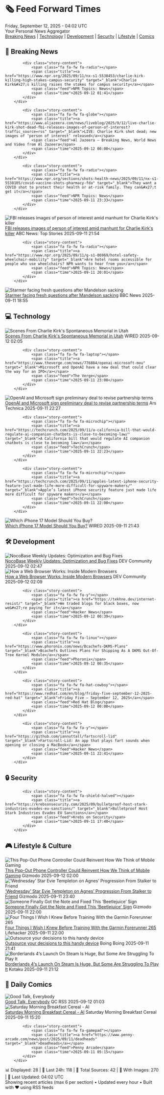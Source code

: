 <!-- Processing 54 RSS feeds at 2025-09-12 04:02:15 UTC -->
<!-- Processing: XKCD -->
<!-- Processing: Penny Arcade -->
<!-- Processing: Poorly Drawn Lines -->
<!-- Processing: Cyanide & Happiness -->
<!-- Processing: Questionable Content -->
<!-- Processing: Dinosaur Comics -->
<!-- Processing: CNN Breaking News -->
<!-- Processing: BBC Breaking News -->
<!-- Processing: NPR News -->
<!-- Processing: Associated Press Breaking -->
<!-- Processing: Sky News World -->
<!-- Processing: O'Reilly Radar -->
<!-- Processing: WIRED -->
<!-- Processing: Slashdot -->
<!-- Processing: Hacker News -->
<!-- Processing: StackOverflow Blog -->
<!-- Processing: It's FOSS -->
<!-- Processing: Ubuntu Blog -->
<!-- Processing: GitHub Blog -->
<!-- Processing: Martin Fowler -->
<!-- Processing: Coding Horror -->
<!-- Processing: The Pragmatic Engineer -->
<!-- Processing: Lifehacker -->
<!-- Processing: Schneier on Security -->
<!-- Generated 5 new posts out of 24 feeds processed -->
<div class="newspaper-header">
    <h1 class="newspaper-title">🗞️ Feed Forward Times</h1>
    <div class="newspaper-date">Friday, September 12, 2025 - 04:02 UTC</div>
    <div class="newspaper-subtitle">Your Personal News Aggregator</div>
</div>

<div class="newspaper-nav">
    <a href="#breaking">Breaking News</a> |
    <a href="#tech">Technology</a> |
    <a href="#dev">Development</a> |
    <a href="#security">Security</a> |
    <a href="#lifestyle">Lifestyle</a> |
    <a href="#webcomics">Comics</a>
</div>

<div class="news-section breaking-news" id="breaking">
<h2 class="section-header">🚨 Breaking News</h2>
<div class="stories-container">
<div class="story">
            
            <div class="story-content">
                <span class="fa fa-fw fa-radio"></span>
                <span class="title"><a href="https://www.npr.org/2025/09/11/nx-s1-5538453/charlie-kirk-killing-high-stakes-campus-security" target="_blank">Charlie Kirk&#x27;s killing raises the stakes for campus security</a></span>
                <span class="feed">NPR Topics: News</span>
                <span class="time">2025-09-12 01:41</span>
            </div>
        </div>
<div class="story">
            
            <div class="story-content">
                <span class="fa fa-fw fa-globe"></span>
                <span class="title"><a href="https://www.aljazeera.com/news/liveblog/2025/9/12/live-charlie-kirk-shot-dead-fbi-releases-images-of-person-of-interest?traffic_source=rss" target="_blank">LIVE: Charlie Kirk shot dead; new images of ‘person of interest’ released</a></span>
                <span class="feed">Al Jazeera – Breaking News, World News and Video from Al Jazeera</span>
                <span class="time">2025-09-12 00:00</span>
            </div>
        </div>
<div class="story">
            
            <div class="story-content">
                <span class="fa fa-fw fa-radio"></span>
                <span class="title"><a href="https://www.npr.org/sections/shots-health-news/2025/09/11/nx-s1-5538105/covid-vaccine-shots-pharmacy-fda" target="_blank">They want a COVID shot to protect their health or at-risk family. They can&#x27;t get it</a></span>
                <span class="feed">NPR Topics: News</span>
                <span class="time">2025-09-11 23:33</span>
            </div>
        </div>
<div class="story">
            <img src="https://s.abcnews.com/images/Politics/kirk-shooter-suspect-split-ht-jt-250911_1757606542845_hpMain_4x3t_384.jpg" alt="FBI releases images of person of interest amid manhunt for Charlie Kirk&#x27;s killer" class="story-image" loading="lazy" onerror="this.style.display='none'">
            <div class="story-content">
                <span class="fa fa-fw fa-tv"></span>
                <span class="title"><a href="https://abcnews.go.com/US/charlie-kirk-shooting-fbi-appeals-tips-manhunt-continues/story?id=125469211" target="_blank">FBI releases images of person of interest amid manhunt for Charlie Kirk&#x27;s killer</a></span>
                <span class="feed">ABC News: Top Stories</span>
                <span class="time">2025-09-11 21:54</span>
            </div>
        </div>
<div class="story">
            
            <div class="story-content">
                <span class="fa fa-fw fa-radio"></span>
                <span class="title"><a href="https://www.npr.org/2025/09/11/g-s1-86969/hotel-safety-wheelchair-mobility" target="_blank">Are hotel rooms accessible for people who use wheelchairs? NPR wants to hear from you</a></span>
                <span class="feed">NPR Topics: News</span>
                <span class="time">2025-09-11 20:01</span>
            </div>
        </div>
<div class="story">
            <img src="https://ichef.bbci.co.uk/ace/standard/240/cpsprodpb/2484/live/4a3c56a0-8ef7-11f0-ad1d-477615c292d0.jpg" alt="Starmer facing fresh questions after Mandelson sacking" class="story-image" loading="lazy" onerror="this.style.display='none'">
            <div class="story-content">
                <span class="fa fa-fw fa-flag"></span>
                <span class="title"><a href="https://www.bbc.com/news/articles/cy0v81zeggko?at_medium=RSS&at_campaign=rss" target="_blank">Starmer facing fresh questions after Mandelson sacking</a></span>
                <span class="feed">BBC News</span>
                <span class="time">2025-09-11 18:55</span>
            </div>
        </div>
</div>
</div>
<div class="news-section tech-news" id="tech">
<h2 class="section-header">💻 Technology</h2>
<div class="stories-container">
<div class="story">
            <img src="https://media.wired.com/photos/68c308fbcdda439993449ab6/master/pass/nasseri%20-%20wired%20-%20kirk%20final-5.jpg" alt="Scenes From Charlie Kirk&#x27;s Spontaneous Memorial in Utah" class="story-image" loading="lazy" onerror="this.style.display='none'">
            <div class="story-content">
                <span class="fa fa-fw fa-bolt"></span>
                <span class="title"><a href="https://www.wired.com/story/a-vigil-for-charlie-kirk/" target="_blank">Scenes From Charlie Kirk&#x27;s Spontaneous Memorial in Utah</a></span>
                <span class="feed">WIRED</span>
                <span class="time">2025-09-12 02:05</span>
            </div>
        </div>
<div class="story">
            
            <div class="story-content">
                <span class="fa fa-fw fa-laptop"></span>
                <span class="title"><a href="https://www.theverge.com/news/776884/openai-microsoft-mou" target="_blank">Microsoft and OpenAI have a new deal that could clear the way for an IPO</a></span>
                <span class="feed">The Verge</span>
                <span class="time">2025-09-11 23:00</span>
            </div>
        </div>
<div class="story">
            <img src="https://cdn.arstechnica.net/wp-content/uploads/2024/07/openai_microsoft_3-500x500.jpg" alt="OpenAI and Microsoft sign preliminary deal to revise partnership terms" class="story-image" loading="lazy" onerror="this.style.display='none'">
            <div class="story-content">
                <span class="fa fa-fw fa-cog"></span>
                <span class="title"><a href="https://arstechnica.com/ai/2025/09/openai-and-microsoft-sign-preliminary-deal-to-revise-partnership-terms/" target="_blank">OpenAI and Microsoft sign preliminary deal to revise partnership terms</a></span>
                <span class="feed">Ars Technica</span>
                <span class="time">2025-09-11 22:27</span>
            </div>
        </div>
<div class="story">
            
            <div class="story-content">
                <span class="fa fa-fw fa-microchip"></span>
                <span class="title"><a href="https://techcrunch.com/2025/09/11/a-california-bill-that-would-regulate-ai-companion-chatbots-is-close-to-becoming-law/" target="_blank">A California bill that would regulate AI companion chatbots is close to becoming law</a></span>
                <span class="feed">TechCrunch</span>
                <span class="time">2025-09-11 22:23</span>
            </div>
        </div>
<div class="story">
            
            <div class="story-content">
                <span class="fa fa-fw fa-microchip"></span>
                <span class="title"><a href="https://techcrunch.com/2025/09/11/apples-latest-iphone-security-feature-just-made-life-more-difficult-for-spyware-makers/" target="_blank">Apple’s latest iPhone security feature just made life more difficult for spyware makers</a></span>
                <span class="feed">TechCrunch</span>
                <span class="time">2025-09-11 22:00</span>
            </div>
        </div>
<div class="story">
            <img src="https://media.wired.com/photos/68c33e23056a2fb79e26a2d1/master/pass/iPhone%2017%20Pro%20Hero%20Image%20SOURCE%20Julian%20Chokkattu.jpg" alt="Which iPhone 17 Model Should You Buy?" class="story-image" loading="lazy" onerror="this.style.display='none'">
            <div class="story-content">
                <span class="fa fa-fw fa-bolt"></span>
                <span class="title"><a href="https://www.wired.com/story/which-apple-iphone-17-models-to-buy/" target="_blank">Which iPhone 17 Model Should You Buy?</a></span>
                <span class="feed">WIRED</span>
                <span class="time">2025-09-11 21:43</span>
            </div>
        </div>
</div>
</div>
<div class="news-section dev-news" id="dev">
<h2 class="section-header">🛠️ Development</h2>
<div class="stories-container">
<div class="story">
            <img src="https://media2.dev.to/dynamic/image/width=800%2Cheight=%2Cfit=scale-down%2Cgravity=auto%2Cformat=auto/https%3A%2F%2Fdev-to-uploads.s3.amazonaws.com%2Fuploads%2Farticles%2F66qf0fuohv233at2nnzv.png" alt="NocoBase Weekly Updates: Optimization and Bug Fixes" class="story-image" loading="lazy" onerror="this.style.display='none'">
            <div class="story-content">
                <span class="fa fa-fw fa-code"></span>
                <span class="title"><a href="https://dev.to/nocobase/nocobase-weekly-updates-optimization-and-bug-fixes-23ai" target="_blank">NocoBase Weekly Updates: Optimization and Bug Fixes</a></span>
                <span class="feed">DEV Community</span>
                <span class="time">2025-09-12 02:47</span>
            </div>
        </div>
<div class="story">
            <img src="https://media2.dev.to/dynamic/image/width=800%2Cheight=%2Cfit=scale-down%2Cgravity=auto%2Cformat=auto/https%3A%2F%2Fdev-to-uploads.s3.amazonaws.com%2Fuploads%2Farticles%2Foi3rnzkfkxf10h82kqma.png" alt="How a Web Browser Works: Inside Modern Browsers" class="story-image" loading="lazy" onerror="this.style.display='none'">
            <div class="story-content">
                <span class="fa fa-fw fa-code"></span>
                <span class="title"><a href="https://dev.to/giovanni786/how-a-web-browser-works-inside-modern-browsers-3j8d" target="_blank">How a Web Browser Works: Inside Modern Browsers</a></span>
                <span class="feed">DEV Community</span>
                <span class="time">2025-09-12 02:09</span>
            </div>
        </div>
<div class="story">
            
            <div class="story-content">
                <span class="fa fa-fw fa-y"></span>
                <span class="title"><a href="https://tekhne.dev/internet-resist/" target="_blank">We traded blogs for black boxes, now we&#x27;re paying for it</a></span>
                <span class="feed">Hacker News</span>
                <span class="time">2025-09-12 00:39</span>
            </div>
        </div>
<div class="story">
            
            <div class="story-content">
                <span class="fa fa-fw fa-linux"></span>
                <span class="title"><a href="https://www.phoronix.com/news/Bcachefs-DKMS-Plans" target="_blank">Bcachefs Outlines Plans For Shipping As A DKMS Out-Of-Tree Kernel Module</a></span>
                <span class="feed">Phoronix</span>
                <span class="time">2025-09-12 00:35</span>
            </div>
        </div>
<div class="story">
            
            <div class="story-content">
                <span class="fa fa-fw fa-hat-cowboy"></span>
                <span class="title"><a href="https://www.redhat.com/en/blog/friday-five-september-12-2025-red-hat" target="_blank">Friday Five — September 12, 2025</a></span>
                <span class="feed">Red Hat Blog</span>
                <span class="time">2025-09-12 00:00</span>
            </div>
        </div>
<div class="story">
            
            <div class="story-content">
                <span class="fa fa-fw fa-y"></span>
                <span class="title"><a href="https://github.com/iannuttall/fartscroll-lid" target="_blank">Fartscroll-Lid: An app that plays fart sounds when opening or closing a MacBook</a></span>
                <span class="feed">Hacker News</span>
                <span class="time">2025-09-11 22:41</span>
            </div>
        </div>
</div>
</div>
<div class="news-section security-news" id="security">
<h2 class="section-header">🔒 Security</h2>
<div class="stories-container">
<div class="story">
            
            <div class="story-content">
                <span class="fa fa-fw fa-shield-halved"></span>
                <span class="title"><a href="https://krebsonsecurity.com/2025/09/bulletproof-host-stark-industries-evades-eu-sanctions/" target="_blank">Bulletproof Host Stark Industries Evades EU Sanctions</a></span>
                <span class="feed">Krebs on Security</span>
                <span class="time">2025-09-11 17:40</span>
            </div>
        </div>
</div>
</div>
<div class="news-section lifestyle-news" id="lifestyle">
<h2 class="section-header">🎮 Lifestyle & Culture</h2>
<div class="stories-container">
<div class="story">
            <img src="https://gizmodo.com/app/uploads/2025/09/Mcon-Phone-Controller-2.jpg" alt="This Pop-Out Phone Controller Could Reinvent How We Think of Mobile Gaming" class="story-image" loading="lazy" onerror="this.style.display='none'">
            <div class="story-content">
                <span class="fa fa-fw fa-computer"></span>
                <span class="title"><a href="https://gizmodo.com/this-pop-out-phone-controller-could-reinvent-how-we-think-of-mobile-gaming-2000657772" target="_blank">This Pop-Out Phone Controller Could Reinvent How We Think of Mobile Gaming</a></span>
                <span class="feed">Gizmodo</span>
                <span class="time">2025-09-12 02:00</span>
            </div>
        </div>
<div class="story">
            <img src="https://gizmodo.com/app/uploads/2025/09/Wednesday-Agnes-Enid-Dance.jpg" alt="‘Wednesday’ Star Evie Templeton on Agnes’ Progression From Stalker to Friend" class="story-image" loading="lazy" onerror="this.style.display='none'">
            <div class="story-content">
                <span class="fa fa-fw fa-computer"></span>
                <span class="title"><a href="https://gizmodo.com/wednesday-star-evie-templeton-on-agnes-progression-from-stalker-to-friend-2000657912" target="_blank">‘Wednesday’ Star Evie Templeton on Agnes’ Progression From Stalker to Friend</a></span>
                <span class="feed">Gizmodo</span>
                <span class="time">2025-09-11 23:40</span>
            </div>
        </div>
<div class="story">
            <img src="https://gizmodo.com/app/uploads/2025/09/Beetlejuice-Warner-Bros.jpg" alt="Someone Finally Got the Note and Fixed This ‘Beetlejuice’ Sign" class="story-image" loading="lazy" onerror="this.style.display='none'">
            <div class="story-content">
                <span class="fa fa-fw fa-computer"></span>
                <span class="title"><a href="https://gizmodo.com/someone-finally-got-the-note-and-fixed-this-beetlejuice-sign-2000657774" target="_blank">Someone Finally Got the Note and Fixed This ‘Beetlejuice’ Sign</a></span>
                <span class="feed">Gizmodo</span>
                <span class="time">2025-09-11 22:00</span>
            </div>
        </div>
<div class="story">
            <img src="https://lifehacker.com/imagery/articles/01JX3BGFCEJDMMY2BH921CN3HM/hero-image.jpg" alt="Four Things I Wish I Knew Before Training With the Garmin Forerunner 265" class="story-image" loading="lazy" onerror="this.style.display='none'">
            <div class="story-content">
                <span class="fa fa-fw fa-life-ring"></span>
                <span class="title"><a href="https://lifehacker.com/health/what-i-wish-i-knew-before-training-with-the-garmin-forerunner-265?utm_medium=RSS" target="_blank">Four Things I Wish I Knew Before Training With the Garmin Forerunner 265</a></span>
                <span class="feed">Lifehacker</span>
                <span class="time">2025-09-11 22:00</span>
            </div>
        </div>
<div class="story">
            <img src="https://i0.wp.com/boingboing.net/wp-content/uploads/2025/09/Image-YouTube-Makerinator.jpg?fit=1080%2C601&amp;quality=60&amp;ssl=1" alt="Outsource your decisions to this handy device" class="story-image" loading="lazy" onerror="this.style.display='none'">
            <div class="story-content">
                <span class="fa fa-fw fa-arrow-right"></span>
                <span class="title"><a href="https://boingboing.net/2025/09/11/outsource-your-decisions-to-this-handy-device.html" target="_blank">Outsource your decisions to this handy device</a></span>
                <span class="feed">Boing Boing</span>
                <span class="time">2025-09-11 21:41</span>
            </div>
        </div>
<div class="story">
            <img src="https://kotaku.com/app/uploads/2025/09/brd.jpg" alt="Borderlands 4‘s Launch On Steam Is Huge, But Some Are Struggling To Play It" class="story-image" loading="lazy" onerror="this.style.display='none'">
            <div class="story-content">
                <span class="fa fa-fw fa-gamepad"></span>
                <span class="title"><a href="https://kotaku.com/borderlands-4s-launch-on-steam-is-huge-but-some-are-struggling-to-play-it-2000625009" target="_blank">Borderlands 4‘s Launch On Steam Is Huge, But Some Are Struggling To Play It</a></span>
                <span class="feed">Kotaku</span>
                <span class="time">2025-09-11 21:12</span>
            </div>
        </div>
</div>
</div>
<div class="news-section webcomics-section" id="webcomics">
<h2 class="section-header">🎨 Daily Comics</h2>
<div class="stories-container">
<div class="story">
            <img src="http://www.questionablecontent.net/comics/5656.png" alt="Good Talk, Everybody" class="story-image" loading="lazy" onerror="this.style.display='none'">
            <div class="story-content">
                <span class="fa fa-fw fa-music"></span>
                <span class="title"><a href="http://questionablecontent.net/view.php?comic=5656" target="_blank">Good Talk, Everybody</a></span>
                <span class="feed">QC RSS</span>
                <span class="time">2025-09-12 01:03</span>
            </div>
        </div>
<div class="story">
            <img src="https://www.smbc-comics.com/comics/1757476488-20250911.png" alt="Saturday Morning Breakfast Cereal - AI" class="story-image" loading="lazy" onerror="this.style.display='none'">
            <div class="story-content">
                <span class="fa fa-fw fa-smile"></span>
                <span class="title"><a href="https://www.smbc-comics.com/comic/ai-16" target="_blank">Saturday Morning Breakfast Cereal - AI</a></span>
                <span class="feed">Saturday Morning Breakfast Cereal</span>
                <span class="time">2025-09-11 15:20</span>
            </div>
        </div>
<div class="story">
            
            <div class="story-content">
                <span class="fa fa-fw fa-gamepad"></span>
                <span class="title"><a href="https://www.penny-arcade.com/news/post/2025/09/11/deadheads" target="_blank">Deadheads</a></span>
                <span class="feed">Penny Arcade</span>
                <span class="time">2025-09-11 05:15</span>
            </div>
        </div>
</div>
</div>

<div class="newspaper-footer">
    <div class="stats">
        📊 Displayed: 28 | 📅 Last 24h: 118 | 📡 Total Sources: 42 | 📸 With Images: 270 |
        🔄 Last Updated: 04:02 UTC
    </div>
    <div class="footer-note">
        Showing recent articles (max 6 per section) • Updated every hour • Built with ❤️ using RSS feeds
    </div>
</div>
